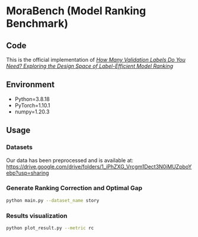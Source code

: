 # MoraBench (**Mo**del **Ra**nking **Bench**mark)

## Code

This is the official implementation of [*How Many Validation Labels Do You Need? Exploring the Design Space of Label-Efficient Model Ranking*]() 

## Environment

* Python=3.8.18
* PyTorch=1.10.1
* numpy=1.20.3

## Usage

### Datasets

Our data has been preprocessed and is available at:
https://drive.google.com/drive/folders/1_iPhZXG_Vrcgm1Dect3N0iMUZpboYebp?usp=sharing





### Generate Ranking Correction and Optimal Gap
```sh
python main.py --dataset_name story
```
###   Results visualization

```sh
python plot_result.py --metric rc
```
